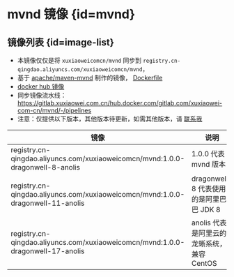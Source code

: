 # mvnd 镜像 {id=mvnd}

## 镜像列表 {id=image-list}

- 本镜像仅仅是将 `xuxiaoweicomcn/mvnd` 同步到 `registry.cn-qingdao.aliyuncs.com/xuxiaoweicomcn/mvnd`，
- 基于 [apache/maven-mvnd](https://github.com/apache/maven-mvnd/) 制作的镜像，
  [Dockerfile](https://gitlab.com/xuxiaowei-com-cn/mvnd/-/blob/main/Dockerfile)
- [docker hub 镜像](https://hub.docker.com/r/xuxiaoweicomcn/mvnd)
- 同步镜像流水线：https://gitlab.xuxiaowei.com.cn/hub.docker.com/gitlab.com/xuxiaowei-com-cn/mvnd/-/pipelines
- 注意：仅提供以下版本，其他版本待更新，如需其他版本，请 [联系我](../../../guide/website.md)

| 镜像                                                                              | 说明                            |
|---------------------------------------------------------------------------------|-------------------------------|
| registry.cn-qingdao.aliyuncs.com/xuxiaoweicomcn/mvnd:1.0.0-dragonwell-8-anolis  | 1.0.0 代表 mvnd 版本              |
| registry.cn-qingdao.aliyuncs.com/xuxiaoweicomcn/mvnd:1.0.0-dragonwell-11-anolis | dragonwell-8 代表使用的是阿里巴巴 JDK 8 |
| registry.cn-qingdao.aliyuncs.com/xuxiaoweicomcn/mvnd:1.0.0-dragonwell-17-anolis | anolis 代表是阿里云的龙蜥系统，兼容 CentOS  |

<style>

._image_registry_cn-qingdao_aliyuncs_com_xuxiaoweicomcn_mvnd table tr th:nth-child(1), 
._image_registry_cn-qingdao_aliyuncs_com_xuxiaoweicomcn_mvnd table tr td:nth-child(1) {
    min-width: 580px;
}

._image_registry_cn-qingdao_aliyuncs_com_xuxiaoweicomcn_mvnd table tr th:nth-child(2), 
._image_registry_cn-qingdao_aliyuncs_com_xuxiaoweicomcn_mvnd table tr td:nth-child(2) {
    min-width: 315px;
}

</style>